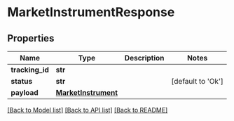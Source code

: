 # MarketInstrumentResponse

## Properties
Name | Type | Description | Notes
------------ | ------------- | ------------- | -------------
**tracking_id** | **str** |  | 
**status** | **str** |  | [default to 'Ok']
**payload** | [**MarketInstrument**](MarketInstrument.md) |  | 

[[Back to Model list]](../README.md#documentation-for-models) [[Back to API list]](../README.md#documentation-for-api-endpoints) [[Back to README]](../README.md)


